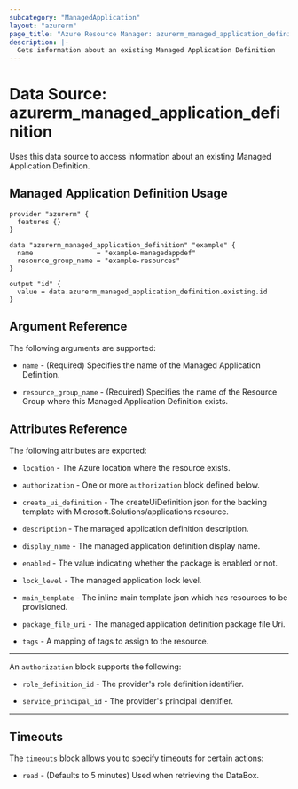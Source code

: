 ```yaml
---
subcategory: "ManagedApplication"
layout: "azurerm"
page_title: "Azure Resource Manager: azurerm_managed_application_definition"
description: |-
  Gets information about an existing Managed Application Definition
---
```


# Data Source: azurerm_managed_application_definition

Uses this data source to access information about an existing Managed Application Definition.

## Managed Application Definition Usage

```hcl
provider "azurerm" {
  features {}
}

data "azurerm_managed_application_definition" "example" {
  name                = "example-managedappdef"
  resource_group_name = "example-resources"
}

output "id" {
  value = data.azurerm_managed_application_definition.existing.id
}
```

## Argument Reference

The following arguments are supported:

* `name` - (Required) Specifies the name of the Managed Application Definition.

* `resource_group_name` - (Required) Specifies the name of the Resource Group where this Managed Application Definition exists.

## Attributes Reference

The following attributes are exported:

* `location` - The Azure location where the resource exists.

* `authorization` - One or more `authorization` block defined below.

* `create_ui_definition` - The createUiDefinition json for the backing template with Microsoft.Solutions/applications resource.

* `description` - The managed application definition description.

* `display_name` - The managed application definition display name.

* `enabled` - The value indicating whether the package is enabled or not.

* `lock_level` - The managed application lock level.

* `main_template` - The inline main template json which has resources to be provisioned.

* `package_file_uri` - The managed application definition package file Uri.

* `tags` - A mapping of tags to assign to the resource.

---

An `authorization` block supports the following:

* `role_definition_id` - The provider's role definition identifier.

* `service_principal_id` - The provider's principal identifier.

---

## Timeouts

The `timeouts` block allows you to specify [timeouts](https://www.terraform.io/docs/configuration/resources.html#timeouts) for certain actions:

* `read` - (Defaults to 5 minutes) Used when retrieving the DataBox.
